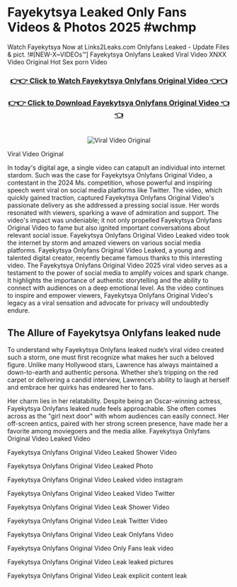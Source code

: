 # Fayekytsya Leaked Only Fans Videos & Photos 2025 #wchmp

Watch Fayekytsya Now at Links2Leaks.com Onlyfans Leaked - Update Files & pict. !#[NEW-X~VIDEOs™] Fayekytsya Onlyfans Leaked Viral Video XNXX Video Original Hot Sex porn Video
<br>
<div align="center">
<h3><a href="https://links2leaks.com/fayekytsya" rel="nofollow">👉👉 Click to Watch Fayekytsya Onlyfans Original Video 👈👈</a></h3>
<h3><a href="https://links2leaks.com/fayekytsya" rel="nofollow">👉👉 Click to Download Fayekytsya Onlyfans Original Video 👈👈</a></h3>
<br>
<a href="https://links2leaks.com/fayekytsya" rel="nofollow"><img src="https://i.ibb.co/Gkj2r4b/banner.png" alt="Viral Video Original" style="max-width: 100%; display: inline-block;" data-target="animated-image.originalImage"></a>
</div>

Viral Video Original

In today's digital age, a single video can catapult an individual into internet stardom. Such was the case for Fayekytsya Onlyfans Original Video, a contestant in the 2024 Ms. competition, whose powerful and inspiring speech went viral on social media platforms like Twitter.
The video, which quickly gained traction, captured Fayekytsya Onlyfans Original Video's passionate delivery as she addressed a pressing social issue. Her words resonated with viewers, sparking a wave of admiration and support. The video's impact was undeniable; it not only propelled Fayekytsya Onlyfans Original Video to fame but also ignited important conversations about relevant social issue.
Fayekytsya Onlyfans Original Video Leaked video took the internet by storm and amazed viewers on various social media platforms. Fayekytsya Onlyfans Original Video Leaked, a young and talented digital creator, recently became famous thanks to this interesting video.
The Fayekytsya Onlyfans Original Video 2025 viral video serves as a testament to the power of social media to amplify voices and spark change. It highlights the importance of authentic storytelling and the ability to connect with audiences on a deep emotional level. As the video continues to inspire and empower viewers, Fayekytsya Onlyfans Original Video's legacy as a viral sensation and advocate for privacy will undoubtedly endure.

<h2>The Allure of Fayekytsya Onlyfans leaked nude</h2>


To understand why Fayekytsya Onlyfans leaked nude’s viral video created such a storm, one must first recognize what makes her such a beloved figure. Unlike many Hollywood stars, Lawrence has always maintained a down-to-earth and authentic persona. Whether she’s tripping on the red carpet or delivering a candid interview, Lawrence’s ability to laugh at herself and embrace her quirks has endeared her to fans.

Her charm lies in her relatability. Despite being an Oscar-winning actress, Fayekytsya Onlyfans leaked nude feels approachable. She often comes across as the "girl next door" with whom audiences can easily connect. Her off-screen antics, paired with her strong screen presence, have made her a favorite among moviegoers and the media alike.
Fayekytsya Onlyfans Original Video Leaked Video

Fayekytsya Onlyfans Original Video Leaked Shower Video

Fayekytsya Onlyfans Original Video Leaked Photo

Fayekytsya Onlyfans Original Video Leaked video instagram

Fayekytsya Onlyfans Original Video Leaked Video Twitter

Fayekytsya Onlyfans Original Video Leak Shower Video

Fayekytsya Onlyfans Original Video Leak Twitter Video

Fayekytsya Onlyfans Original Video Leak Onlyfans Video

Fayekytsya Onlyfans Original Video Only Fans leak video

Fayekytsya Onlyfans Original Video Leak leaked pictures

Fayekytsya Onlyfans Original Video Leak explicit content leak